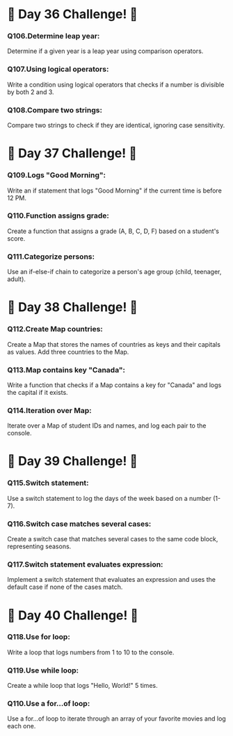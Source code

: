 <h1>🚀 Day 36 Challenge! 🚀</h1>
<p><h3><strong>Q106.Determine leap year:</strong></h3>Determine if a given year is a leap year using comparison operators.</p>
<p><h3><strong>Q107.Using logical operators:</strong></h3>Write a condition using logical operators that checks if a number is divisible by both 2 and 3.</p>
<p><h3><strong>Q108.Compare two strings:</strong></h3>Compare two strings to check if they are identical, ignoring case sensitivity.</p>
<h1>🚀 Day 37 Challenge! 🚀</h1>
<p><h3><strong>Q109.Logs "Good Morning":</strong></h3>Write an if statement that logs "Good Morning" if the current time is before 12 PM.</p>
<p><h3><strong>Q110.Function assigns grade:</strong></h3>Create a function that assigns a grade (A, B, C, D, F) based on a student's score.</p>
<p><h3><strong>Q111.Categorize persons:</strong></h3>Use an if-else-if chain to categorize a person's age group (child, teenager, adult).</p>
<h1>🚀 Day 38 Challenge! 🚀</h1>
<p><h3><strong>Q112.Create Map countries:</strong></h3>Create a Map that stores the names of countries as keys and their capitals as values. Add three countries to the Map.</p>
<p><h3><strong>Q113.Map contains key "Canada":</strong></h3>Write a function that checks if a Map contains a key for "Canada" and logs the capital if it exists.</p>
<p><h3><strong>Q114.Iteration over Map:</strong></h3>Iterate over a Map of student IDs and names, and log each pair to the console.</p>
<h1>🚀 Day 39 Challenge! 🚀</h1>
<p><h3><strong>Q115.Switch statement:</strong></h3>Use a switch statement to log the days of the week based on a number (1-7).</p>
<p><h3><strong>Q116.Switch case matches several cases:</strong></h3>Create a switch case that matches several cases to the same code block, representing seasons.</p>
<p><h3><strong>Q117.Switch statement evaluates expression:</strong></h3>Implement a switch statement that evaluates an expression and uses the default case if none of the cases match.</p>
<h1>🚀 Day 40 Challenge! 🚀</h1>
<p><h3><strong>Q118.Use for loop:</strong></h3>Write a loop that logs numbers from 1 to 10 to the console.</p>
<p><h3><strong>Q119.Use while loop:</strong></h3>Create a while loop that logs "Hello, World!" 5 times.</p>
<p><h3><strong>Q110.Use a for...of loop:</strong></h3>Use a for...of loop to iterate through an array of your favorite movies and log each one.</p>

